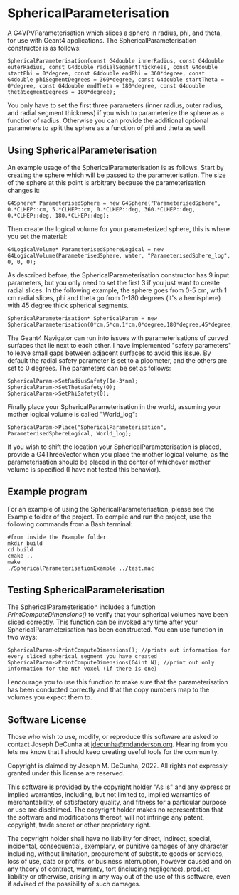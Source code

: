 # SphericalParameterisation
A G4VPVParameterisation which slices a sphere in radius, phi, and theta, for use with Geant4 applications. The SphericalParameterisation constructor is as follows: 
```
SphericalParameterisation(const G4double innerRadius, const G4double outerRadius, const G4double radialSegmentThickness, const G4double startPhi = 0*degree, const G4double endPhi = 360*degree, const G4double phiSegmentDegrees = 360*degree, const G4double startTheta = 0*degree, const G4double endTheta = 180*degree, const G4double thetaSegmentDegrees = 180*degree);
```
You only have to set the first three parameters (inner radius, outer radius, and radial segment thickness) if you wish to parameterize the sphere as a function of radius. Otherwise you can provide the additional optional parameters to split the sphere as a function of phi and theta as well.
## Using SphericalParameterisation
An example usage of the SphericalParameterisation is as follows. Start by creating the sphere which will be passed to the parameterisation. The size of the sphere at this point is arbitrary because the parameterisation changes it:
```
G4Sphere* ParameterisedSphere = new G4Sphere("ParameterisedSphere", 0.*CLHEP::cm, 5.*CLHEP::cm, 0.*CLHEP::deg, 360.*CLHEP::deg, 0.*CLHEP::deg, 180.*CLHEP::deg);
```
Then create the logical volume for your parameterized sphere, this is where you set the material:
```
G4LogicalVolume* ParameterisedSphereLogical = new G4LogicalVolume(ParameterisedSphere, water, "ParameterisedSphere_log", 0, 0, 0);
```
As described before, the SphericalParameterisation constructor has 9 input parameters, but you only need to set the first 3 if you just want to create radial slices. In the following example, the sphere goes from 0-5 cm, with 1 cm radial slices, phi and theta go from 0-180 degrees (it's a hemisphere) with 45 degree thick spherical segments.
```
SphericalParameterisation* SphericalParam = new SphericalParameterisation(0*cm,5*cm,1*cm,0*degree,180*degree,45*degree,0*degree,180*degree,45*degree);
```
The Geant4 Navigator can run into issues with parameterisations of curved surfaces that lie next to each other. I have implemented "safety parameters" to leave small gaps between adjacent surfaces to avoid this issue. By default the radial safety parameter is set to a picometer, and the others are set to 0 degrees. The parameters can be set as follows:
```
SphericalParam->SetRadiusSafety(1e-3*nm);
SphericalParam->SetThetaSafety(0);
SphericalParam->SetPhiSafety(0);
```
Finally place your SphericalParameterisation in the world, assuming your mother logical volume is called "World_log":
```
SphericalParam->Place("SphericalParameterisation", ParameterisedSphereLogical, World_log);
```
If you wish to shift the location your SphericalParameterisation is placed, provide a G4ThreeVector when you place the mother logical volume, as the parameterisation should  be placed in the center of whichever mother volume is specified (I have not tested this behavior).
## Example program
For an example of using the SphericalParameterisation, please see the Example folder of the project. To compile and run the project, use the following commands from a Bash terminal:
```
#from inside the Example folder
mkdir build
cd build
cmake ..
make
./SphericalParameterisationExample ../test.mac
```

## Testing SphericalParameterisation
The SphericalParameterisation includes a function *PrintComputeDimensions()* to verify that your spherical volumes have been sliced correctly. This function can be invoked any time after your SphericalParameterisation has been constructed. You can use function in two ways:
```
SphericalParam->PrintComputeDimensions(); //prints out information for every sliced spherical segment you have created
SphericalParam->PrintComputeDimensions(G4int N); //print out only information for the Nth voxel (if there is one)
```
I encourage you to use this function to make sure that the parameterisation has been conducted correctly and that the copy numbers map to the volumes you expect them to.
## Software License
Those who wish to use, modify, or reproduce this software are asked to contact Joseph DeCunha at jdecunha@mdanderson.org. Hearing from you lets me know that I should keep creating useful tools for the community.

Copyright is claimed by Joseph M. DeCunha, 2022. All rights not expressly granted under this license are reserved.

This software is provided by the copyright holder "As is" and any express or implied warranties, including, but not limited to, implied warranties of merchantability, of satisfactory quality, and fitness for a particular purpose or use are disclaimed. The copyright holder makes no representation that the software and modifications thereof, will not infringe any patent, copyright, trade secret or other proprietary right.

The copyright holder shall have no liability for direct, indirect, special, incidental, consequential, exemplary, or punitive damages of any character including, without limitation, procurement of substitute goods or services, loss of use, data or profits, or business interruption, however caused and on any theory of contract, warranty, tort (including negligence), product liability or otherwise, arising in any way out of the use of this software, even if advised of the possibility of such damages.
